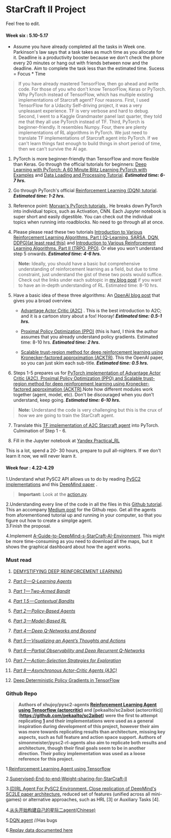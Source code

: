 # StarCraft II Project

Feel free to edit.

#### Week six : 5.10-5.17

* Assume you have already completed all the tasks in Week one. Parkinson's law says that a task takes as much time as you allocate for it. Deadline is a productivity booster because we don't check the phone every 20 minutes or hang out with friends between now and the deadline. Aim to complete the task less than the estimated time. Sucess = Focus * Time

>  If you have already mastered TensorFlow, then go ahead and write code. 
>  For those of you who don't know TensorFlow, Keras or PyTorch. Why PyTorch instead of TensorFlow, which has multiple existing implementations of Starcraft agent? Four reasons. First, I used TensorFlow for a Udacity Self-driving project, it was a very unpleasant experience. TF is very verbose and hard to debug. Second, I went to a Kaggle Grandmaster panel last quarter, they told me that they all use PyTorch instead of TF. Third, PyTorch is beginner-friendly. It resembles Numpy. Four, there are plenty implementations of RL algorithms in PyTorch. We just need to translate TF implementations of Starcraft agent into PyTorch. If we can't learn things fast enough to build things in short period of time, then we can't survive the AI age. 

1. PyTorch is more beginner-friendly than TensorFlow and more flexible than Keras. Go through the official tutorials for beginners: [Deep Learning with PyTorch: A 60 Minute Blitz](https://pytorch.org/tutorials/beginner/deep_learning_60min_blitz.html),[Learning PyTorch with Examples](https://pytorch.org/tutorials/beginner/pytorch_with_examples.html) and [Data Loading and Processing Tutorial](https://pytorch.org/tutorials/beginner/data_loading_tutorial.html). ***Estimated time: 6-7 hrs.***

2. Go through PyTorch's official [Reinforcement Learning (DQN) tutorial](https://pytorch.org/tutorials/intermediate/reinforcement_q_learning.html). ***Estimated time: 1-2 hrs.***

3. Reference point: [Morvan's PyTorch tutorials  ](https://github.com/MorvanZhou/PyTorch-Tutorial/tree/master/tutorial-contents-notebooks). He breaks down PyTorch into individual topics, such as Activation, CNN. Each Jupyter notebook is super short and easily digestible. You can check out the individual topics when running into roadblocks. No need to go through all at once.


4. Please please read these two tutorials [Introduction to Various Reinforcement Learning Algorithms. Part I (Q-Learning, SARSA, DQN, DDPG)(at least read this)](https://towardsdatascience.com/introduction-to-various-reinforcement-learning-algorithms-i-q-learning-sarsa-dqn-ddpg-72a5e0cb6287) and [Introduction to Various Reinforcement Learning Algorithms. Part II (TRPO, PPO)](https://towardsdatascience.com/introduction-to-various-reinforcement-learning-algorithms-part-ii-trpo-ppo-87f2c5919bb9). Or else you won't understand step 5 onwards. ***Estimated time: 4-6 hrs.***
>  **Note:**  Ideally, you should have a basic but comprehensive understanding of reinforcement learning as a field, but due to time constraint, just understand the gist of these two posts would suffice. Check out the links under each subtopic in [my blog post](http://www.dollyye.com/) if you want to have an in-depth understanding of RL. Estimated time: 8-10 hrs.<br/>

5. Have a basic idea of these three algorithms:
     An [OpenAI blog post](https://blog.openai.com/openai-baselines-ppo/) that gives you a broad overview.
     
   - [Advantage Actor Critic (A2C)](https://hackernoon.com/intuitive-rl-intro-to-advantage-actor-critic-a2c-4ff545978752) . This is the best introduction to A2C; and it is a cartoon story about a fox! Hooray! ***Estimated time: 0.5-1 hrs.***

   - [Proximal Policy Optimization (PPO)](https://towardsdatascience.com/introduction-to-various-reinforcement-learning-algorithms-part-ii-trpo-ppo-87f2c5919bb9) (this is hard, I think the author assumes that you already understand policy gradients. Estimated time: 8-10 hrs. ***Estimated time: 2 hrs.***

   -  [Scalable trust-region method for deep reinforcement learning using Kronecker-factored approximation (ACKTR)](https://arxiv.org/pdf/1708.05144.pdf). This the OpenAI paper, so you can just skim each sub-title. ***Estimated time: 0.5 hrs.***


6. Steps 1-5 prepares us for [PyTorch implementation of Advantage Actor Critic (A2C), Proximal Policy Optimization (PPO) and Scalable trust-region method for deep reinforcement learning using Kronecker-factored approximation (ACKTR)](https://github.com/ikostrikov/pytorch-a2c-ppo-acktr).Note how different modules work together (agent, model, etc). Don't be discouraged when you don't understand, keep going. ***Estimated time: 6-10 hrs.***
>  **Note:**  Understand the code is very challenging but this is the crux of how we are going to train the StarCraft agent. <br/>


7. Translate this [TF implementation of A2C Starcraft agent](https://github.com/simonmeister/pysc2-rl-agents/blob/master/rl/agents/a2c/agent.py) into PyTorch. Culmination of Step 1 - 6.


8. Fill in the Jupyter notebook at [Yandex Practical_RL](https://github.com/yandexdataschool/Practical_RL)

This is a lot, spend a 20- 30 hours, prepare to pull all-nighters. If we don't learn it now, we will never learn it.


#### Week four : 4.22-4.29
1.Understand what PySC2 API allows us to do by reading [PySC2 implementations](https://github.com/deepmind/pysc2) and this [DeepMind paper](https://deepmind.com/documents/110/sc2le.pdf) . 

>  **Important:** Look at the [action.py](https://github.com/deepmind/pysc2/blob/cad5a011492372abf484bd7a8cc69e7ed24b8d8c/pysc2/lib/actions.py). <br/>

2.Understanding every line of the code in all the files in this [Github tutorial](https://github.com/skjb/pysc2-tutorial). This an accompany [Medium post](https://chatbotslife.com/building-a-basic-pysc2-agent-b109cde1477c) for the Github repo.
Get all the agents from aforementioned tutorial up and running in your computer, so that you figure out how to create a simplge agent.<br/>
3.Finish the proposal.

4.Implement [A-Guide-to-DeepMind-s-StarCraft-AI-Environment](https://github.com/llSourcell/A-Guide-to-DeepMinds-StarCraft-AI-Environment). This might be more time-consuming as you need to download all the maps, but it shows the graphical dashboard about how the agent works.



### Must read

1.  [DEMYSTIFYING DEEP REINFORCEMENT LEARNING](http://neuro.cs.ut.ee/demystifying-deep-reinforcement-learning/)

2.  [_Part 0 — Q-Learning Agents_](https://medium.com/@awjuliani/simple-reinforcement-learning-with-tensorflow-part-0-q-learning-with-tables-and-neural-networks-d195264329d0)

3.  [_Part 1 — Two-Armed Bandit_](https://medium.com/@awjuliani/super-simple-reinforcement-learning-tutorial-part-1-fd544fab149)

4.  [_Part 1.5 — Contextual Bandits_](https://medium.com/@awjuliani/simple-reinforcement-learning-with-tensorflow-part-1-5-contextual-bandits-bff01d1aad9c#.uzs1axw0s)

6.  [_Part 2 — Policy-Based Agents_](https://medium.com/@awjuliani/super-simple-reinforcement-learning-tutorial-part-2-ded33892c724)

6.  [_Part 3 — Model-Based RL_](https://medium.com/@awjuliani/simple-reinforcement-learning-with-tensorflow-part-3-model-based-rl-9a6fe0cce99)

7.  [_Part 4 — Deep Q-Networks and Beyond_](https://medium.com/@awjuliani/simple-reinforcement-learning-with-tensorflow-part-4-deep-q-networks-and-beyond-8438a3e2b8df#.i2zpbmre8)

8.  [_Part 5 — Visualizing an Agent’s Thoughts and Actions_](https://medium.com/@awjuliani/simple-reinforcement-learning-with-tensorflow-part-5-visualizing-an-agents-thoughts-and-actions-4f27b134bb2a)

9.  [_Part 6 — Partial Observability and Deep Recurrent Q-Networks_](https://medium.com/emergent-future/simple-reinforcement-learning-with-tensorflow-part-6-partial-observability-and-deep-recurrent-q-68463e9aeefc#.9djtshpqo)

10.  [_Part 7 — Action-Selection Strategies for Exploration_](https://medium.com/emergent-future/simple-reinforcement-learning-with-tensorflow-part-7-action-selection-strategies-for-exploration-d3a97b7cceaf#.qfg7lqxpr)

11.  [_Part 8 — Asynchronous Actor-Critic Agents (A3C)_](https://medium.com/@awjuliani/simple-reinforcement-learning-with-tensorflow-part-8-asynchronous-actor-critic-agents-a3c-c88f72a5e9f2#.hg13tn9zw)

12.  [Deep Deterministic Policy Gradients in TensorFlow](https://pemami4911.github.io/blog/2016/08/21/ddpg-rl.html#References)

### Github Repo

> **Authors of xhujoy/pysc2-agents [Reinforcement Learning Agent using Tensorflow (actorcritic)](https://github.com/xhujoy/pysc2-agents) and [pekaalto/sc2aibot (actorcritic)] (https://github.com/pekaalto/sc2aibot) were the first to attempt replicating [1](https://deepmind.com/documents/110/sc2le.pdf) and their implementations were used as a general inspiration during development of this project, however their aim was more towards replicating results than architecture, missing key aspects, such as full feature and action space support. Authors of simonmeister/pysc2-rl-agents also aim to replicate both results and architecture, though their final goals seem to be in another direction. Their policy implementation was used as a loose reference for this project.**

 1.[Reinforcement Learning Agent using Tensorflow](https://github.com/xhujoy/pysc2-agents)
 
 
 2.[Supervised-End-to-end-Weight-sharing-for-StarCraft-II](https://github.com/tonybeltramelli/Supervised-End-to-end-Weight-sharing-for-StarCraft-II)
 
 3.[(D)RL Agent For PySC2 Environment. Close replication of DeepMind's SC2LE paper architecture.](https://github.com/Inoryy/pysc2-rl-agent)
reduced set of features (unified across all mini-games) or alternative approaches, such as HRL [3] or Auxiliary Tasks [4].
 
 4.[从头开始构建自己的星际二agent(Chinese)](https://github.com/wwxFromTju/sc2-101-zh) 
 
 5.[DQN agent](https://github.com/phraust1612/MinervaSc2) //Has bugs 

 6.[Replay data documented here](https://github.com/wuhuikai/MSC)
